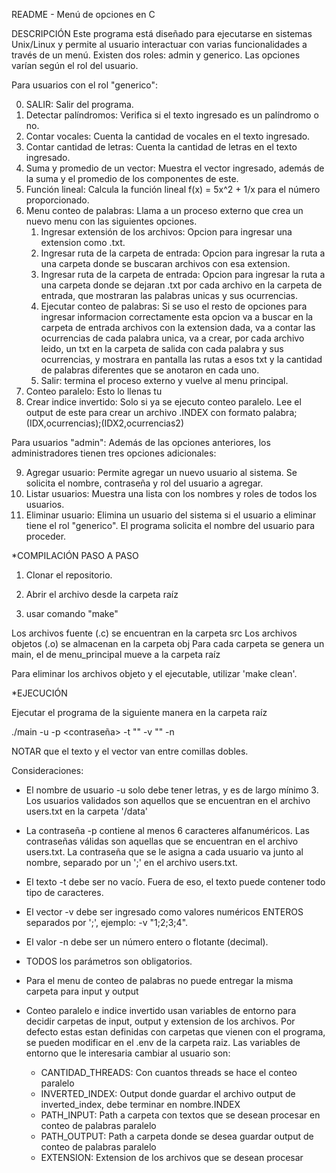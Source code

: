 README - Menú de opciones en C

DESCRIPCIÓN
Este programa está diseñado para ejecutarse en sistemas Unix/Linux y permite al usuario interactuar con varias funcionalidades a través de un menú. Existen dos roles: admin y generico. Las opciones varían según el rol del usuario.

Para usuarios con el rol "generico":

0. SALIR: Salir del programa.
1. Detectar palíndromos: Verifica si el texto ingresado es un palíndromo o no.
2. Contar vocales: Cuenta la cantidad de vocales en el texto ingresado.
3. Contar cantidad de letras: Cuenta la cantidad de letras en el texto ingresado.
4. Suma y promedio de un vector: Muestra el vector ingresado, además de la suma y el promedio de los componentes de este.
5. Función lineal: Calcula la función lineal f(x) = 5x^2 + 1/x para el número proporcionado.
6. Menu conteo de palabras: Llama a un proceso externo que crea un nuevo menu con las siguientes opciones.
    1. Ingresar extensión de los archivos: Opcion para ingresar una extension como .txt.
    2. Ingresar ruta de la carpeta de entrada: Opcion para ingresar la ruta a una carpeta donde se buscaran archivos con esa extension.
    3. Ingresar ruta de la carpeta de entrada: Opcion para ingresar la ruta a una carpeta donde se dejaran .txt por cada archivo en la carpeta de entrada, que mostraran las palabras unicas y sus ocurrencias.
    4. Ejecutar conteo de palabras: Si se uso el resto de opciones para ingresar informacion correctamente esta opcion va a buscar en la carpeta de entrada archivos con la extension dada, va a contar las ocurrencias de cada palabra unica, va a crear, por cada archivo leido, un txt en la carpeta de salida con cada palabra y sus ocurrencias, y mostrara en pantalla las rutas a esos txt y la cantidad de palabras diferentes que se anotaron en cada uno.
    0. Salir: termina el proceso externo y vuelve al menu principal.
7. Conteo paralelo: Esto lo llenas tu
8. Crear indice invertido: Solo si ya se ejecuto conteo paralelo. Lee el output de este para crear un archivo .INDEX con formato palabra;(IDX,ocurrencias);(IDX2,ocurrencias2)


Para usuarios "admin": Además de las opciones anteriores, los administradores tienen tres opciones adicionales:

9. Agregar usuario: Permite agregar un nuevo usuario al sistema. Se solicita el nombre, contraseña y rol del usuario a agregar.
10. Listar usuarios: Muestra una lista con los nombres y roles de todos los usuarios.
11. Eliminar usuario: Elimina un usuario del sistema si el usuario a eliminar tiene el rol "generico". El programa solicita el nombre del usuario para proceder.

*COMPILACIÓN PASO A PASO

1. Clonar el repositorio.

2. Abrir el archivo desde la carpeta raíz

3. usar comando "make"

Los archivos fuente (.c) se encuentran en la carpeta src
Los archivos objetos (.o) se almacenan en la carpeta obj
Para cada carpeta se genera un main, el de menu_principal mueve a la carpeta raíz

Para eliminar los archivos objeto y el ejecutable, utilizar 'make clean'.

*EJECUCIÓN

Ejecutar el programa de la siguiente manera en la carpeta raíz

./main -u <usuario> -p <contraseña> -t "<texto>" -v "<vector>" -n <numero entero o flotante>

NOTAR que el texto y el vector van entre comillas dobles.

Consideraciones:
- El nombre de usuario -u solo debe tener letras, y es de largo mínimo 3. Los usuarios validados son aquellos que se encuentran en el archivo users.txt en la carpeta '/data'

- La contraseña -p contiene al menos 6 caracteres alfanuméricos. Las contraseñas válidas son aquellas que se encuentran en el archivo users.txt. La contraseña que se le asigna a cada usuario va junto al nombre, separado por un ';' en el archivo users.txt.

- El texto -t debe ser no vacío. Fuera de eso, el texto puede contener todo tipo de caracteres.

- El vector -v debe ser ingresado como valores numéricos ENTEROS separados por ';', ejemplo: -v "1;2;3;4".

- El valor -n debe ser un número entero o flotante (decimal).

- TODOS los parámetros son obligatorios.

- Para el menu de conteo de palabras no puede entregar la misma carpeta para input y output

- Conteo paralelo e indice invertido usan variables de entorno para decidir carpetas de input, output y extension de los archivos. Por defecto estas estan definidas con carpetas que vienen con el programa, se pueden modificar en el .env de la carpeta raiz. Las variables de entorno que le interesaria cambiar al usuario son:
    - CANTIDAD_THREADS: Con cuantos threads se hace el conteo paralelo
    - INVERTED_INDEX: Output donde guardar el archivo output de inverted_index, debe terminar en nombre.INDEX
    - PATH_INPUT: Path a carpeta con textos que se desean procesar en conteo de palabras paralelo
    - PATH_OUTPUT: Path a carpeta donde se desea guardar output de conteo de palabras paralelo
    - EXTENSION: Extension de los archivos que se desean procesar